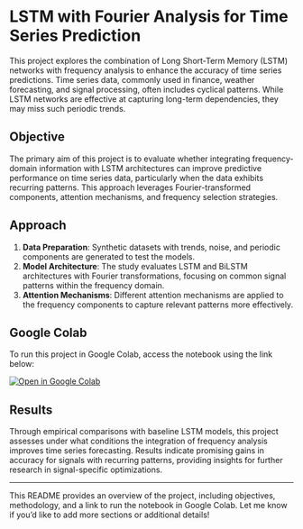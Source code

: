 # LSTM with Fourier Analysis for Time Series Prediction

This project explores the combination of Long Short-Term Memory (LSTM) networks with frequency analysis to enhance the accuracy of time series predictions. Time series data, commonly used in finance, weather forecasting, and signal processing, often includes cyclical patterns. While LSTM networks are effective at capturing long-term dependencies, they may miss such periodic trends.

## Objective

The primary aim of this project is to evaluate whether integrating frequency-domain information with LSTM architectures can improve predictive performance on time series data, particularly when the data exhibits recurring patterns. This approach leverages Fourier-transformed components, attention mechanisms, and frequency selection strategies.

## Approach

1. **Data Preparation**: Synthetic datasets with trends, noise, and periodic components are generated to test the models.
2. **Model Architecture**: The study evaluates LSTM and BiLSTM architectures with Fourier transformations, focusing on common signal patterns within the frequency domain.
3. **Attention Mechanisms**: Different attention mechanisms are applied to the frequency components to capture relevant patterns more effectively.

## Google Colab

To run this project in Google Colab, access the notebook using the link below:

[![Open in Google Colab](https://colab.research.google.com/assets/colab-badge.svg)](https://colab.research.google.com/drive/1wVBg6Yur82Wul8R7HsNVsnjG3V63poOh?usp=sharing)


## Results

Through empirical comparisons with baseline LSTM models, this project assesses under what conditions the integration of frequency analysis improves time series forecasting. Results indicate promising gains in accuracy for signals with recurring patterns, providing insights for further research in signal-specific optimizations.

---

This README provides an overview of the project, including objectives, methodology, and a link to run the notebook in Google Colab. Let me know if you’d like to add more sections or additional details!

